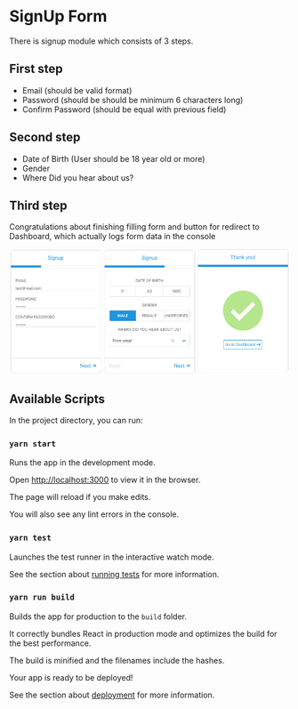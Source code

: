 # SignUp Form

There is signup module which consists of 3 steps.

## First step

* Email (should be valid format)
* Password (should be should be minimum 6 characters long)
* Confirm Password (should be equal with previous field)

## Second step

* Date of Birth (User should be 18 year old or more)
* Gender
* Where Did you hear about us?

## Third step

Congratulations about finishing filling form and button for redirect to Dashboard, which actually logs form data in the console

![Sign Up Form](https://github.com/maksymHalt/signup-form/blob/master/readme/signup-form.jpg?raw=true)

## Available Scripts

In the project directory, you can run:

### `yarn start`

Runs the app in the development mode.

Open [http://localhost:3000](http://localhost:3000) to view it in the browser.

The page will reload if you make edits.

You will also see any lint errors in the console.

### `yarn test`

Launches the test runner in the interactive watch mode.

See the section about [running tests](https://facebook.github.io/create-react-app/docs/running-tests) for more information.

### `yarn run build`

Builds the app for production to the `build` folder.

It correctly bundles React in production mode and optimizes the build for the best performance.

The build is minified and the filenames include the hashes.

Your app is ready to be deployed!

See the section about [deployment](https://facebook.github.io/create-react-app/docs/deployment) for more information.
